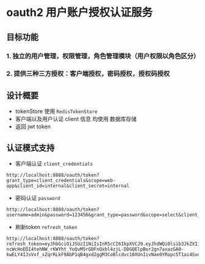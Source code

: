 # oauth2 用户账户授权认证服务

## 目标功能

### 1. 独立的用户管理，权限管理，角色管理模块（用户权限以角色区分）

### 2. 提供三种三方授权：客户端授权，密码授权，授权码授权

## 设计概要

- tokenStore 使用 `RedisTokenStore`
- 客户端以及用户认证 client 信息 均使用 数据库存储
- 返回 jwt token

## 认证模式支持

- 客户端认证 `client_credentials`
````
http://localhost:8888/oauth/token?grant_type=client_credentials&scope=web-app&client_id=internal&client_secret=internal
````

- 密码认证 `password`

````
http://localhost:8888/oauth/token?username=admin&password=123456&grant_type=password&scope=select&client_id=web_app&client_secret=internal
````

- 刷新token `refresh_token`

````
http://localhost:8888/oauth/token?refresh_token=eyJhbGciOiJSUzI1NiIsInR5cCI6IkpXVCJ9.eyJhdWQiOlsib3JkZXIiXSwidXNlcl9uYW1lIjoiYWRtaW4iLCJzY29wZSI6WyJzZWxlY3QiXSwiYXRpIjoiZmQ0ZmQ0NzctMjIwNi00MDA1LWE3NmYtZDhiMjkxNDRlYmI2IiwiZXhwIjoxNTc0MDQ0OTI2LCJpYXQiOjE1NzM0NDAxMjYsImF1dGhvcml0aWVzIjpbIlJPTEVfQURNSU4iLCJST0xFX1VTRVIiXSwianRpIjoiYzFjYzlmMmQtMDBlNS00ZjFjLThhOWYtMDc4MDE3ZjA5YWQxIiwiY2xpZW50X2lkIjoid2ViX2FwcCJ9.VT0fsHMc3EJ7nSgkJrubG3jskrxb1sBNYHXOhEVhL1Iry_HKGp8r1yBMQbd2hOUnwGDU9ml5FttgGL3YN9o0COAxmJB2VqES3k7Inx81pC9d_4tyiYUS7COMdgKfDIWEfeYbaJJkozdI-ncWcHoEDI4tehNW_rKWYht_YoQvM5rGDFnQxbl4zjL-DDGQElpBor2gn7axazGA0-kwELY4IJsVxf_sZqrRLkF9AbP1qB4gxd2ggM3CoBlcdvc10XUnIivNae0YRopc5T1ai4SucQXQjDa9Kt8g_7HHnUqoDNZYParKzcz5Y5O8H4gsubHnuDTcilp5LdbsaIgnmYXPgg&grant_type=refresh_token&scope=select&client_id=web_app&client_secret=internal
````